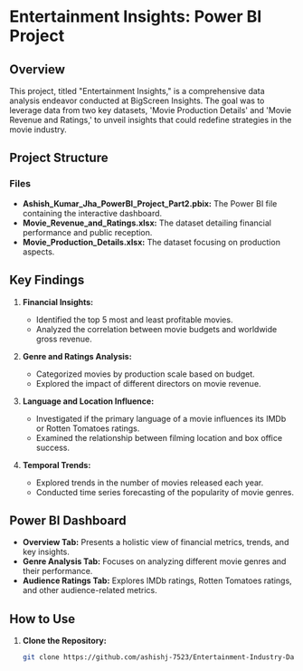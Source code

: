 # Entertainment Insights: Power BI Project

## Overview

This project, titled "Entertainment Insights," is a comprehensive data analysis endeavor conducted at BigScreen Insights. The goal was to leverage data from two key datasets, 'Movie Production Details' and 'Movie Revenue and Ratings,' to unveil insights that could redefine strategies in the movie industry.

## Project Structure

### Files

- **Ashish_Kumar_Jha_PowerBI_Project_Part2.pbix:** The Power BI file containing the interactive dashboard.
- **Movie_Revenue_and_Ratings.xlsx:** The dataset detailing financial performance and public reception.
- **Movie_Production_Details.xlsx:** The dataset focusing on production aspects.

## Key Findings

1. **Financial Insights:**
   - Identified the top 5 most and least profitable movies.
   - Analyzed the correlation between movie budgets and worldwide gross revenue.

2. **Genre and Ratings Analysis:**
   - Categorized movies by production scale based on budget.
   - Explored the impact of different directors on movie revenue.

3. **Language and Location Influence:**
   - Investigated if the primary language of a movie influences its IMDb or Rotten Tomatoes ratings.
   - Examined the relationship between filming location and box office success.

4. **Temporal Trends:**
   - Explored trends in the number of movies released each year.
   - Conducted time series forecasting of the popularity of movie genres.

## Power BI Dashboard

- **Overview Tab:** Presents a holistic view of financial metrics, trends, and key insights.
- **Genre Analysis Tab:** Focuses on analyzing different movie genres and their performance.
- **Audience Ratings Tab:** Explores IMDb ratings, Rotten Tomatoes ratings, and other audience-related metrics.

## How to Use

1. **Clone the Repository:**
   ```bash
   git clone https://github.com/ashishj-7523/Entertainment-Industry-Data-Analysis
